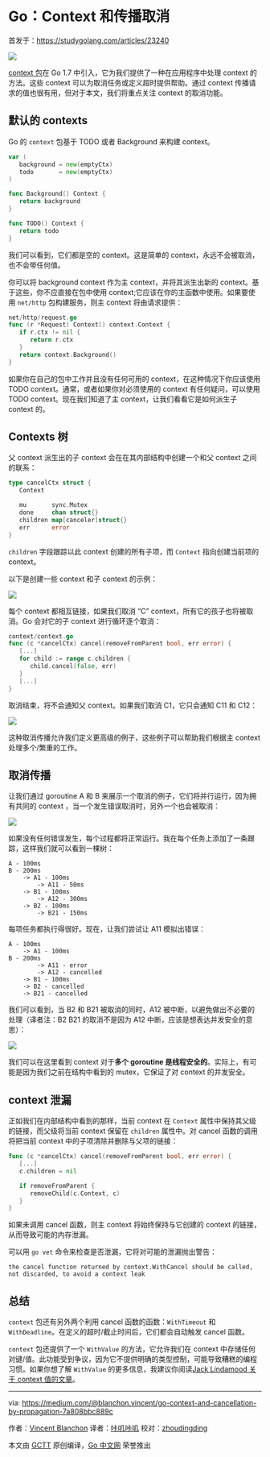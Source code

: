# Go：Context 和传播取消

首发于：https://studygolang.com/articles/23240

![](https://raw.githubusercontent.com/studygolang/gctt-images/master/context-and-cancellation-by-propagation/image_1.png)

[context 包](https://blog.golang.org/context)在 Go 1.7 中引入，它为我们提供了一种在应用程序中处理 context 的方法。这些 context 可以为取消任务或定义超时提供帮助。通过 context 传播请求的值也很有用，但对于本文，我们将重点关注 context 的取消功能。

## 默认的 contexts
Go 的 `context` 包基于 TODO 或者 Background 来构建 context。

```go
var (
   background = new(emptyCtx)
   todo       = new(emptyCtx)
)

func Background() Context {
   return background
}

func TODO() Context {
   return todo
}
```

我们可以看到，它们都是空的 context。这是简单的 context，永远不会被取消，也不会带任何值。

你可以将 background context 作为主 context，并将其派生出新的 context。基于这些，你不应直接在包中使用 context;它应该在你的主函数中使用。如果要使用 `net/http` 包构建服务，则主 context 将由请求提供：

```go
net/http/request.go
func (r *Request) Context() context.Context {
   if r.ctx != nil {
      return r.ctx
   }
   return context.Background()
}
```

如果你在自己的包中工作并且没有任何可用的 context，在这种情况下你应该使用 TODO context。通常，或者如果你对必须使用的 context 有任何疑问，可以使用 TODO context。现在我们知道了主 context，让我们看看它是如何派生子 context 的。

## Contexts 树
父 context 派生出的子 context 会在在其内部结构中创建一个和父 context 之间的联系：

```go
type cancelCtx struct {
   Context

   mu       sync.Mutex
   done     chan struct{}
   children map[canceler]struct{}
   err      error
}
```

`children` 字段跟踪以此 context 创建的所有子项，而 `Context` 指向创建当前项的 context。

以下是创建一些 context 和子 context 的示例：

![](https://raw.githubusercontent.com/studygolang/gctt-images/master/context-and-cancellation-by-propagation/image_2.png)

每个 context 都相互链接，如果我们取消 “C” context，所有它的孩子也将被取消。Go 会对它的子 context 进行循环逐个取消：

```go
context/context.go
func (c *cancelCtx) cancel(removeFromParent bool, err error) {
   [...]
   for child := range c.children {
      child.cancel(false, err)
   }
   [...]
}
```

取消结束，将不会通知父 context。如果我们取消 C1，它只会通知 C11 和 C12：

![](https://raw.githubusercontent.com/studygolang/gctt-images/master/context-and-cancellation-by-propagation/image_3.png)

这种取消传播允许我们定义更高级的例子，这些例子可以帮助我们根据主 context 处理多个/繁重的工作。

## 取消传播
让我们通过 goroutine A 和 B 来展示一个取消的例子，它们将并行运行，因为拥有共同的 context ，当一个发生错误取消时，另外一个也会被取消：

![](https://raw.githubusercontent.com/studygolang/gctt-images/master/context-and-cancellation-by-propagation/image_4.png)

如果没有任何错误发生，每个过程都将正常运行。我在每个任务上添加了一条跟踪，这样我们就可以看到一棵树：

```plain
A - 100ms
B - 200ms
    -> A1 - 100ms
        -> A11 - 50ms
    -> B1 - 100ms
        -> A12 - 300ms
    -> B2 - 100ms
        -> B21 - 150ms
```

每项任务都执行得很好。现在，让我们尝试让 A11 模拟出错误：

```plain
A - 100ms
    -> A1 - 100ms
B - 200ms
        -> A11 - error
        -> A12 - cancelled
    -> B1 - 100ms
    -> B2 - cancelled
    -> B21 - cancelled
```

我们可以看到，当 B2 和 B21 被取消的同时，A12 被中断，以避免做出不必要的处理（译者注：B2 B21 的取消不是因为 A12 中断，应该是想表达并发安全的意思）：

![](https://raw.githubusercontent.com/studygolang/gctt-images/master/context-and-cancellation-by-propagation/image_5.png)

我们可以在这里看到 context 对于**多个 goroutine 是线程安全的**。实际上，有可能是因为我们之前在结构中看到的 mutex，它保证了对 context 的并发安全。

## context 泄漏
正如我们在内部结构中看到的那样，当前 context 在 `Context` 属性中保持其父级的链接，而父级将当前 context 保留在 `children` 属性中。对 cancel 函数的调用将把当前 context 中的子项清除并删除与父项的链接：

```go
func (c *cancelCtx) cancel(removeFromParent bool, err error) {
   [...]
   c.children = nil

   if removeFromParent {
      removeChild(c.Context, c)
   }
}
```

如果未调用 cancel 函数，则主 context 将始终保持与它创建的 context 的链接，从而导致可能的内存泄漏。

可以用 `go vet` 命令来检查是否泄漏，它将对可能的泄漏抛出警告：

```plain
the cancel function returned by context.WithCancel should be called, not discarded, to avoid a context leak
```

## 总结
`context` 包还有另外两个利用 cancel 函数的函数：`WithTimeout` 和 `WithDeadline`。在定义的超时/截止时间后，它们都会自动触发 cancel 函数。

`context` 包还提供了一个 `WithValue` 的方法，它允许我们在 context 中存储任何对键/值。此功能受到争议，因为它不提供明确的类型控制，可能导致糟糕的编程习惯。如果你想了解 `WithValue` 的更多信息，我建议你阅读[Jack Lindamood 关于 context 值的文章](https://medium.com/@cep21/how-to-correctly-use-context-context-in-go-1-7-8f2c0fafdf39)。

---

via: https://medium.com/@blanchon.vincent/go-context-and-cancellation-by-propagation-7a808bbc889c

作者：[Vincent Blanchon](https://medium.com/@blanchon.vincent)
译者：[咔叽咔叽](https://github.com/watermelo)
校对：[zhoudingding](https://github.com/dingdingzhou)

本文由 [GCTT](https://github.com/studygolang/GCTT) 原创编译，[Go 中文网](https://studygolang.com/) 荣誉推出
